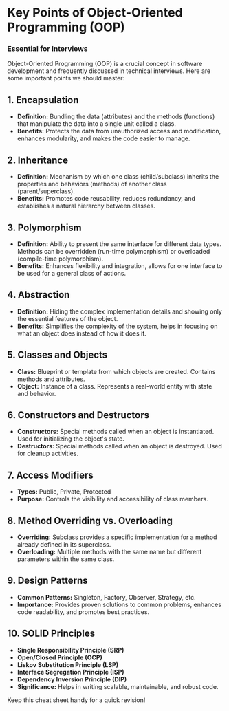 # Key Points of Object-Oriented Programming (OOP)

### Essential for Interviews

Object-Oriented Programming (OOP) is a crucial concept in software development and frequently discussed in technical interviews. Here are some important points we should master:

## 1. **Encapsulation**
- **Definition:** Bundling the data (attributes) and the methods (functions) that manipulate the data into a single unit called a class.
- **Benefits:** Protects the data from unauthorized access and modification, enhances modularity, and makes the code easier to manage.

## 2. **Inheritance**
- **Definition:** Mechanism by which one class (child/subclass) inherits the properties and behaviors (methods) of another class (parent/superclass).
- **Benefits:** Promotes code reusability, reduces redundancy, and establishes a natural hierarchy between classes.

## 3. **Polymorphism**
- **Definition:** Ability to present the same interface for different data types. Methods can be overridden (run-time polymorphism) or overloaded (compile-time polymorphism).
- **Benefits:** Enhances flexibility and integration, allows for one interface to be used for a general class of actions.

## 4. **Abstraction**
- **Definition:** Hiding the complex implementation details and showing only the essential features of the object.
- **Benefits:** Simplifies the complexity of the system, helps in focusing on what an object does instead of how it does it.

## 5. **Classes and Objects**
- **Class:** Blueprint or template from which objects are created. Contains methods and attributes.
- **Object:** Instance of a class. Represents a real-world entity with state and behavior.

## 6. **Constructors and Destructors**
- **Constructors:** Special methods called when an object is instantiated. Used for initializing the object's state.
- **Destructors:** Special methods called when an object is destroyed. Used for cleanup activities.

## 7. **Access Modifiers**
- **Types:** Public, Private, Protected
- **Purpose:** Controls the visibility and accessibility of class members.

## 8. **Method Overriding vs. Overloading**
- **Overriding:** Subclass provides a specific implementation for a method already defined in its superclass.
- **Overloading:** Multiple methods with the same name but different parameters within the same class.

## 9. **Design Patterns**
- **Common Patterns:** Singleton, Factory, Observer, Strategy, etc.
- **Importance:** Provides proven solutions to common problems, enhances code readability, and promotes best practices.

## 10. **SOLID Principles**
- **Single Responsibility Principle (SRP)**
- **Open/Closed Principle (OCP)**
- **Liskov Substitution Principle (LSP)**
- **Interface Segregation Principle (ISP)**
- **Dependency Inversion Principle (DIP)**
- **Significance:** Helps in writing scalable, maintainable, and robust code.

 Keep this cheat sheet handy for a quick revision!

